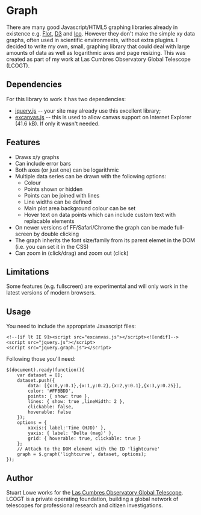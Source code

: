 Graph
=====

There are many good Javascript/HTML5 graphing libraries already in existence e.g. [Flot](https://github.com/flot/flot), [D3](http://mbostock.github.com/d3/) and [Ico](https://github.com/alexyoung/ico). However they don't make the simple xy data graphs, often used in scientific environments, without extra plugins. I decided to write my own, small, graphing library that could deal with large amounts of data as well as logarithmic axes and page resizing. This was created as part of my work at Las Cumbres Observatory Global Telescope (LCOGT).

Dependencies
------------

For this library to work it has two dependencies:

* [jquery.js](http://jquery.com/) -- your site may already use this excellent library;
* [excanvas.js](http://code.google.com/p/explorercanvas/) -- this is used to allow canvas support on Internet Explorer (41.6 kB). If only it wasn't needed.

Features
--------
* Draws x/y graphs
* Can include error bars
* Both axes (or just one) can be logarithmic
* Multiple data series can be drawn with the following options:
  * Colour
  * Points shown or hidden
  * Points can be joined with lines
  * Line widths can be defined
  * Main plot area background colour can be set
  * Hover text on data points which can include custom text with replacable elements
* On newer versions of FF/Safari/Chrome the graph can be made full-screen by double clicking
* The graph inherits the font size/family from its parent elemet in the DOM (i.e. you can set it in the CSS)
* Can zoom in (click/drag) and zoom out (click)

Limitations
-----------
Some features (e.g. fullscreen) are experimental and will only work in the latest versions of modern browsers.

Usage
-----
You need to include the appropriate Javascript files:

	<!--[if lt IE 9]><script src="excanvas.js"></script><![endif]-->
	<script src="jquery.js"></script>
	<script src="jquery.graph.js"></script>

Following those you'll need:

	$(document).ready(function(){
		var dataset = [];
		dataset.push({
			data: [{x:0,y:0.1},{x:1,y:0.2},{x:2,y:0.1},{x:3,y:0.25}],
			color: '#FFBBDD',
			points: { show: true },
			lines: { show: true ,lineWidth: 2 },
			clickable: false,
			hoverable: false
		});
		options = {
			xaxis:{ label:'Time (HJD)' },
			yaxis: { label: 'Delta (mag)' },
			grid: { hoverable: true, clickable: true }
		};
		// Attach to the DOM element with the ID 'lightcurve'
		graph = $.graph('lightcurve', dataset, options);
	});


Author
------
Stuart Lowe works for the [Las Cumbres Observatory Global Telescope](http://lcogt.net/). LCOGT is a private operating foundation, building a global network of telescopes for professional research and citizen investigations.

